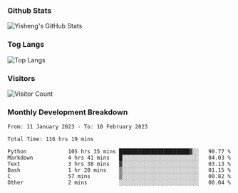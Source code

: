 ### Github Stats
![Yisheng's GitHub Stats](https://github-readme-stats-9qabuvhk1-gongyisheng.vercel.app/api?username=gongyisheng&count_private=true&show_icons=true)
### Tog Langs
![Top Langs](https://github-readme-stats-9qabuvhk1-gongyisheng.vercel.app/api/top-langs/?username=gongyisheng&layout=compact)
### Visitors
![Visitor Count](https://profile-counter.glitch.me/gongyisheng/count.svg)
### Monthly Development Breakdown
<!--START_SECTION:waka-->

```text
From: 11 January 2023 - To: 10 February 2023

Total Time: 116 hrs 19 mins

Python             105 hrs 35 mins ██████████████████████▓░░   90.77 %
Markdown           4 hrs 41 mins   █░░░░░░░░░░░░░░░░░░░░░░░░   04.03 %
Text               3 hrs 38 mins   ▓░░░░░░░░░░░░░░░░░░░░░░░░   03.13 %
Bash               1 hr 20 mins    ▒░░░░░░░░░░░░░░░░░░░░░░░░   01.15 %
C                  57 mins         ▒░░░░░░░░░░░░░░░░░░░░░░░░   00.82 %
Other              2 mins          ░░░░░░░░░░░░░░░░░░░░░░░░░   00.04 %
```

<!--END_SECTION:waka-->
